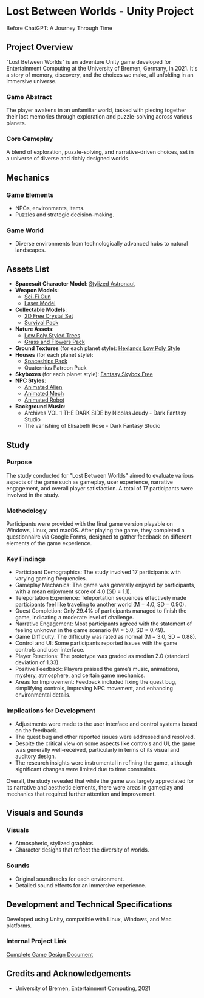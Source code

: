 # Lost Between Worlds - Unity Project
Before ChatGPT: A Journey Through Time

## Project Overview
"Lost Between Worlds" is an adventure Unity game developed for Entertainment Computing at the University of Bremen, Germany, in 2021. It's a story of memory, discovery, and the choices we make, all unfolding in an immersive universe.

### Game Abstract
The player awakens in an unfamiliar world, tasked with piecing together their lost memories through exploration and puzzle-solving across various planets.

### Core Gameplay
A blend of exploration, puzzle-solving, and narrative-driven choices, set in a universe of diverse and richly designed worlds.

## Mechanics
### Game Elements
- NPCs, environments, items.
- Puzzles and strategic decision-making.

### Game World
- Diverse environments from technologically advanced hubs to natural landscapes.

## Assets List
- **Spacesuit Character Model**: [Stylized Astronaut](https://assetstore.unity.com/packages/3d/characters/humanoids/sci-fi/stylized-astronaut-114298)
- **Weapon Models**: 
  - [Sci-Fi Gun](https://quaternius.com/packs/scifigun.html)
  - [Laser Model](https://assetstore.unity.com/packages/tools/particles-effects/volumetric-lines-29160)
- **Collectable Models**: 
  - [2D Free Crystal Set](https://assetstore.unity.com/packages/2d/textures-materials/2d-free-crystal-set-175156)
  - [Survival Pack](https://quaternius.com/packs/survival.html)
- **Nature Assets**: 
  - [Low Poly Styled Trees](https://assetstore.unity.com/packages/3d/vegetation/trees/low-poly-styled-trees-43103)
  - [Grass and Flowers Pack](https://assetstore.unity.com/packages/2d/textures-materials/nature/grass-and-flowers-pack-1-17100)
- **Ground Textures** (for each planet style): [Hexlands Low Poly Style](https://assetstore.unity.com/packages/2d/textures-materials/tiles/hexlands-low-poly-style-133586)
- **Houses** (for each planet style): 
  - [Spaceships Pack](https://quaternius.com/packs/spaceships.html)
  - Quaternius Patreon Pack
- **Skyboxes** (for each planet style): [Fantasy Skybox Free](https://assetstore.unity.com/packages/2d/textures-materials/sky/fantasy-skybox-free-18353)
- **NPC Styles**: 
  - [Animated Alien](https://quaternius.com/packs/animatedalien.html)
  - [Animated Mech](https://quaternius.com/packs/animatedmech.html)
  - [Animated Robot](https://quaternius.com/packs/animatedrobot.html)
- **Background Music**: 
  - Archives VOL 1 THE DARK SIDE by Nicolas Jeudy - Dark Fantasy Studio
  - The vanishing of Elisabeth Rose - Dark Fantasy Studio

## Study

### Purpose
The study conducted for "Lost Between Worlds" aimed to evaluate various aspects of the game such as gameplay, user experience, narrative engagement, and overall player satisfaction. A total of 17 participants were involved in the study.

### Methodology
Participants were provided with the final game version playable on Windows, Linux, and macOS. After playing the game, they completed a questionnaire via Google Forms, designed to gather feedback on different elements of the game experience.

### Key Findings
- Participant Demographics: The study involved 17 participants with varying gaming frequencies.
- Gameplay Mechanics: The game was generally enjoyed by participants, with a mean enjoyment score of 4.0 (SD = 1.1).
- Teleportation Experience: Teleportation sequences effectively made participants feel like traveling to another world (M = 4.0, SD = 0.90).
- Quest Completion: Only 29.4% of participants managed to finish the game, indicating a moderate level of challenge.
- Narrative Engagement: Most participants agreed with the statement of feeling unknown in the game scenario (M = 5.0, SD = 0.49).
- Game Difficulty: The difficulty was rated as normal (M = 3.0, SD = 0.88).
- Control and UI: Some participants reported issues with the game controls and user interface.
- Player Reactions: The prototype was graded as median 2.0 (standard deviation of 1.33).
- Positive Feedback: Players praised the game’s music, animations, mystery, atmosphere, and certain game mechanics.
- Areas for Improvement: Feedback included fixing the quest bug, simplifying controls, improving NPC movement, and enhancing environmental details.

### Implications for Development
- Adjustments were made to the user interface and control systems based on the feedback.
- The quest bug and other reported issues were addressed and resolved.
- Despite the critical view on some aspects like controls and UI, the game was generally well-received, particularly in terms of its visual and auditory design.
- The research insights were instrumental in refining the game, although significant changes were limited due to time constraints.

Overall, the study revealed that while the game was largely appreciated for its narrative and aesthetic elements, there were areas in gameplay and mechanics that required further attention and improvement.



## Visuals and Sounds
### Visuals
- Atmospheric, stylized graphics.
- Character designs that reflect the diversity of worlds.

### Sounds
- Original soundtracks for each environment.
- Detailed sound effects for an immersive experience.

## Development and Technical Specifications
Developed using Unity, compatible with Linux, Windows, and Mac platforms.

### Internal Project Link
[Complete Game Design Document](https://github.com/eveetc/unity.lost-between-worlds.2021/blob/main/Game_Design_Documen.pdf)

## Credits and Acknowledgements
- University of Bremen, Entertainment Computing, 2021


